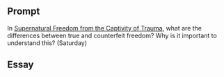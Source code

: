 ---
---

## Prompt

In [Supernatural Freedom from the Captivity of Trauma], what are the differences between true and counterfeit freedom? Why is it important to understand this?  (Saturday)

[Supernatural Freedom from the Captivity of Trauma]: https://read.amazon.com/?asin=B07NWL5Q26

## Essay

